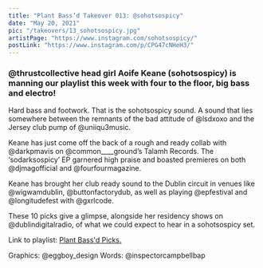 ```yaml
---
title: "Plant Bass’d Takeover 013: @sohotsospicy"
date: "May 20, 2021"
pic: "/takeovers/13_sohotsospicy.jpg"
artistPage: "https://www.instagram.com/sohotsospicy/"
postLink: "https://www.instagram.com/p/CPG47cNHeH3/"
---
```


### @thrustcollective head girl Aoife Keane (sohotsospicy) is manning our playlist this week with four to the floor, big bass and electro!

Hard bass and footwork. That is the sohotsospicy sound. A sound that lies somewhere between the remnants of the bad attitude of @lsdxoxo and the Jersey club pump of @uniiqu3music.

Keane has just come off the back of a rough and ready collab with @darkpmavis on @common\_\_\_\_ground’s Talamh Records. The ‘sodarksospicy’ EP garnered high praise and boasted premieres on both @djmagofficial and @fourfourmagazine.

Keane has brought her club ready sound to the Dublin circuit in venues like @wigwamdublin, @buttonfactorydub, as well as playing @epfestival and @longitudefest with @gxrlcode.

These 10 picks give a glimpse, alongside her residency shows on @dublindigitalradio, of what we could expect to hear in a sohotsospicy set.

Link to playlist: [Plant Bass'd Picks.]("https://open.spotify.com/playlist/5skAgzUfGmZLwrOPNLnGVf?si=b744c3ef583c4c4e")

Graphics: @eggboy_design
Words: @inspectorcampbellbap
